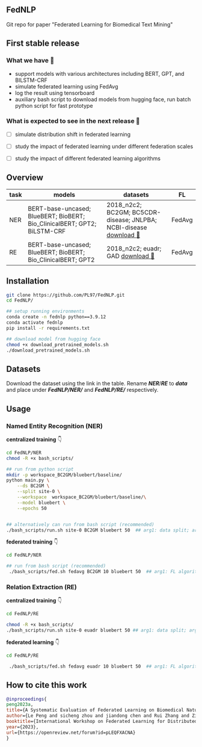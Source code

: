 ## FedNLP

Git repo for paper "Federated Learning for Biomedical Text Mining"

## First stable release

### What we have :star2: 

- support models with various architectures including BERT, GPT, and BILSTM-CRF
- simulate federated learning using FedAvg
- log the result using tensorboard
- auxiliary bash script to download models from hugging face, run batch python script for fast prototype

### What is expected to see in the next release :rocket: 

- [ ] simulate distribution shift in federated learning
- [ ] study the impact of federated learning under different federation scales
- [ ] study the impact of different federated learning algorithms


## Overview
| task      | models | datasets| FL |
| ----------- | ----------- |----------|----------|
| NER      | BERT-base-uncased; BlueBERT; BioBERT; Bio_ClinicalBERT; GPT2; BiLSTM-CRF       |2018_n2c2; BC2GM; BC5CDR-disease; JNLPBA; NCBI-disease [download :link:](https://drive.google.com/drive/folders/1m7q3f3oVCtyAGn8L540l6AKSPx2UF9wk?usp=share_link)  | FedAvg |
| RE   | BERT-base-uncased; BlueBERT; BioBERT; Bio_ClinicalBERT; GPT2  | 2018_n2c2; euadr; GAD [download :link:](https://drive.google.com/drive/folders/1xdRDaT_RxIopIPNgNh7Y2Nkwj7UHK-G5?usp=sharing)| FedAvg |

## Installation
```bash
git clone https://github.com/PL97/FedNLP.git
cd FedNLP/

## setup running environments
conda create -n fednlp python==3.9.12
conda activate fednlp
pip install -r requirements.txt

## download model from hugging face
chmod +x download_pretrained_models.sh
./download_pretrained_models.sh
```

## Datasets
Download the dataset using the link in the table. Rename ***NER***/***RE*** to ***data*** and place under ***FedNLP/NER/*** and ***FedNLP/RE/*** respectively.


## Usage
### Named Entity Recognition (NER)

**centralized training** :point_down:

```bash
cd FedNLP/NER
chmod -R +x bash_scripts/

## run from python script
mkdir -p workspace_BC2GM/bluebert/baseline/
python main.py \
    --ds BC2GM \
    --split site-0 \
    --workspace  workspace_BC2GM/bluebert/baseline/\
    --model bluebert \
    --epochs 50


## alternatively can run from bash script (recommended)
./bash_scripts/run.sh site-0 BC2GM bluebert 50  ## arg1: data split; arg2: dataset; arg3: model; arg4: total epochs
```

**federated training** :point_down:

```bash
cd FedNLP/NER

## run from bash script (recommended)
 ./bash_scripts/fed.sh fedavg BC2GM 10 bluebert 50  ## arg1: FL algorithm; arg2: dataset; arg3: total data splits; arg4: model; arg5: total epochs

```

### Relation Extraction (RE)
**centralized training** :point_down:
```bash
cd FedNLP/RE

chmod -R +x bash_scripts/
./bash_scripts/run.sh site-0 euadr bluebert 50 ## arg1: data split; arg2: datasets; arg3: model; arg4: total epochs
```
**federated learning** :point_down:
```bash
cd FedNLP/RE

 ./bash_scripts/fed.sh fedavg euadr 10 bluebert 50  ## arg1: FL algorithm; arg2: dataset; arg3: total data splits; arg4: model; arg5: total epochs
```

## How to cite this work

```bibtex
@inproceedings{
peng2023a,
title={A Systematic Evaluation of Federated Learning on Biomedical Natural Language Processing},
author={Le Peng and sicheng zhou and jiandong chen and Rui Zhang and Ziyue Xu and Ju Sun},
booktitle={International Workshop on Federated Learning for Distributed Data Mining},
year={2023},
url={https://openreview.net/forum?id=pLEQFXACNA}
}
```
